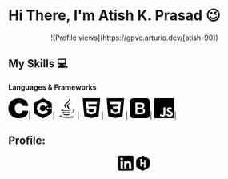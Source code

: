 # Hi There, I'm Atish K. Prasad :wink:
<p align="center">![Profile views](https://gpvc.arturio.dev/[atish-90])</p>

## My Skills :computer:

**Languages & Frameworks**

<img src="https://raw.githubusercontent.com/atish-90/atish-90/master/icons/c.svg" alt="C" width="40" height="40"/>|
<img src="https://raw.githubusercontent.com/atish-90/atish-90/master/icons/cplusplus.svg" alt="C" width="40" height="40"/>|
<img src="https://raw.githubusercontent.com/atish-90/atish-90/master/icons/java.svg" alt="C" width="40" height="40"/>|
<img src="https://raw.githubusercontent.com/atish-90/atish-90/master/icons/html5.svg" alt="C" width="40" height="40"/>|
<img src="https://raw.githubusercontent.com/atish-90/atish-90/master/icons/css3.svg" alt="C" width="40" height="40"/>|
<img src="https://raw.githubusercontent.com/atish-90/atish-90/master/icons/bootstrap.svg" alt="C" width="40" height="40"/>|
<img src="https://raw.githubusercontent.com/atish-90/atish-90/master/icons/javascript.svg" alt="C" width="40" height="40"/>|


<!--<p align="center">
    <img src="https://github-readme-stats.vercel.app/api/top-langs/?username=atish-90&layout=compact&count_private=true&theme=buefy" alt="top-langs" height="180" /> <img src="https://github-readme-stats.vercel.app/api/?username=rocker2102&layout=compact&count_private=true&show_icons=true&theme=radical" alt="rocker2102" height="180" />
</p> -->

## Profile:
<p align="center">
    <a href="https://www.linkedin.com/in/atish-kumar-prasad-471bb2157/" target="blank"><img align="center" src="https://raw.githubusercontent.com/atish-90/atish-90/master/icons/linkedin.svg" alt="atish-90" height="30" width="30" /></a>
    <a href="https://www.hackerrank.com/atish_90" target="blank"><img align="center" src="https://raw.githubusercontent.com/atish-90/atish-90/master/icons/hackerrank.svg" alt="atish-90" height="30" width="30" /></a>
</p>